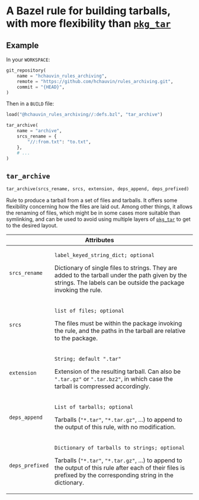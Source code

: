 # A Bazel rule for building tarballs, with more flexibility than [`pkg_tar`](https://docs.bazel.build/versions/master/be/pkg.html#pkg_tar)

## Example

In your `WORKSPACE`:
```python
git_repository(
    name = "hchauvin_rules_archiving",
    remote = "https://github.com/hchauvin/rules_archiving.git",
    commit = "{HEAD}",
)
```

Then in a `BUILD` file:
```python
load("@hchauvin_rules_archiving//:defs.bzl", "tar_archive")

tar_archive(
    name = "archive",
    srcs_rename = {
        "//:from.txt": "to.txt",
    },
    # ...
)
```

## `tar_archive`

```python
tar_archive(srcs_rename, srcs, extension, deps_append, deps_prefixed)
```

Rule to produce a tarball from a set of files and tarballs.  It offers some
flexibility concerning how the files are laid out.  Among other things, it
allows the renaming of files, which might be in some cases more suitable than
symlinking, and can be used to avoid using multiple layers of [`pkg_tar`](https://docs.bazel.build/versions/master/be/pkg.html#pkg_tar) to
get to the desired layout.

<table class="table table-condensed table-bordered table-params">
  <colgroup>
    <col class="col-param" />
    <col class="param-description" />
  </colgroup>
  <thead>
    <tr>
      <th colspan="2">Attributes</th>
    </tr>
  </thead>
  <tbody>
    <tr>
      <td><code>srcs_rename</code></td>
      <td>
        <p><code>label_keyed_string_dict; optional</code></p>
        <p>Dictionary of single files to strings.
        They are added to the tarball under the path given by the strings.  The labels
        can be outside the package invoking the rule.</p>
      </td>
    </tr>
    <tr>
      <td><code>srcs</code></td>
      <td>
        <p><code>list of files; optional</code></p>
        <p>The files must be within the package invoking the rule, and the paths in
        the tarball are relative to the package.</p>
      </td>
    </tr>
    <tr>
      <td><code>extension</code></td>
      <td>
        <p><code>String; default ".tar"</code></p>
        <p>Extension of the resulting tarball.  Can also be <code>".tar.gz"</code> or <code>".tar.bz2"</code>, in which case
        the tarball is compressed accordingly.</p>
      </td>
    </tr>
    <tr>
      <td><code>deps_append</code></td>
      <td>
        <p><code>List of tarballs; optional</code></p>
        <p>Tarballs (<code>"*.tar"</code>, <code>"*.tar.gz"</code>, ...) to append to the output of this rule,
        with no modification.</p>
      </td>
    </tr>
    <tr>
      <td><code>deps_prefixed</code></td>
      <td>
        <p><code>Dictionary of tarballs to strings; optional</code></p>
        <p>Tarballs (<code>"*.tar"</code>, <code>"*.tar.gz"</code>, ...) to append to the output of this rule after
        each of their files is prefixed by the corresponding string in the dictionary.</p>
      </td>
    </tr>
  </tbody>
</table>
